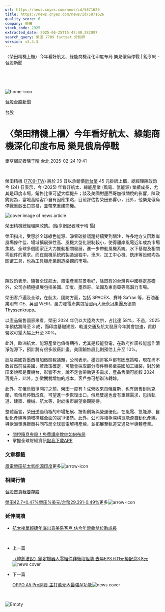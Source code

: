 ```yaml
---
url: https://news.cnyes.com/news/id/5871626
title: https://news.cnyes.com/news/id/5871626
quality_score: 6
company: 榮田
stock_code: 2025
extracted_date: 2025-06-25T15:47:40.282097
search_query: 榮田 7709 factset 分析師
version: v3.3.3
---
```


〈榮田精機上櫃〉今年看好航太、綠能商機深化印度布局 樂見俄烏停戰 | 鉅亨網 - 台股新聞

‌

‌

![home-icon](/assets/icons/breadCrumb/symbol-icon-home.svg)

[台股](/news/cat/tw_stock)[台股新聞](/news/cat/tw_stock_news)

台股

# 〈榮田精機上櫃〉今年看好航太、綠能商機深化印度布局 樂見俄烏停戰

鉅亨網記者陳于晴 台北 2025-02-24 19:41

‌

榮田精機 ([7709-TW](https://www.cnyes.com/twstock/7709)) 將於 25 日以承銷價[新台幣](https://invest.cnyes.com/forex/detail/usdtwd) 45 元掛牌上櫃，總經理陳政鈞今 (24) 日表示，今 (2025) 年看好航太、綠能產業 (風電、氫能源) 業績成長，尤其是印度市場，銷售比重可望大幅提升；談及美國對墨西哥加徵關稅的影響，陳政鈞認為，當地高階客戶自有因應策略，目前評估對榮田影響小，此外，他樂見俄烏停戰重啟出口貿易，並帶來重建商機。

![cover image of news article](/_next/image?url=https%3A%2F%2Fcimg.cnyes.cool%2Fprod%2Fnews%2F5871626%2Fl%2F4a3d7618eef0f452f8fb7f5a78c4959a.jpg&w=3840&q=75)

榮田精機總經理陳政鈞。(鉅亨網記者陳于晴 攝)

榮田指出，受惠於全球綠色能源、淨零碳排議題持續受到關注，許多地方又因離岸風場條件佳、場域擴展彈性高、風機大型化限制較小，使得離岸風電近年成為市場焦點，全球多個國家正大力推動相關發展，進一步帶動風機系統、水下基礎及相關零組件的需求。而在風機系統的製造過程中，車床、加工中心機、銑床等設備均為關鍵工具，也為工具機產業創造樂觀的市場。

‌

陳政鈞表示，隨著全球航太、風電產業前景看好，除既有的台灣與中國穩定基礎外，公司亦積極擴展包括美國、印度、墨西哥、法國及東南亞等高潛力市場。

榮田客戶遍及全球，在航太、國防方面，包括 SPACEX、賽峰 Safran 等，石油產業則有 GE、英國 WEIR，風力發電產業包括國內大廠永冠集團及德商 Thyssenkrupp。

以產品銷售國家來看，榮田 2024 年仍以大陸為大宗，占比達 58%，不過，2025 年預估將降至 3 成，而印度基礎建設、軌道交通及航太發展今年將會加速，貢獻營收可望大幅上升至 30%。

此外，歐洲航太、能源產業也值得期待，尤其是核能發電，在政府推廣核能當作清淨能源下，預計將有很多設廠計畫。美國銷售展比則預估上升至 10%。

談及美國對墨西哥加徵關稅議題，公司表示，墨西哥客戶都有因應策略，現在尚不敢貿然前往美國，若政策確定，可能會採取部分零件轉移至美國加工組裝，對於榮田來說都是賣機台，影響不大，說不定會帶動更多需求，產品售價可能較 2024 再提升，此外，加徵關稅增加的成本，客戶亦可想辦法轉嫁。

此外，在俄烏戰爭開打之前，榮田一度有 1 成營收來自俄羅斯，也有銷售到烏克蘭，若俄烏停戰成真，可望進一步恢復出口，俄烏雙邊也會有重建需求，包括軌道、建築、機械、航太等，對於後市展望樂觀期待。

整體而言，榮田透過積極的市場拓展、技術創新與營運優化，在風電、氫能源、自動化產線等領域構建全面的競爭優勢。此外，公司亦積極深耕氫能源自動化產線，與歐洲領導廠商共同布局全球氫電解槽產線，並拓展至軌道交通及半導體產業。

* [關稅降息夾殺！免費講座教你如何布局](https://www.rsc.com.tw/Cnyes_RSC/SeminarBooking2025InvestmentOutlook.aspx?utm_source=anue&utm_medium=usstocks_end)
* 掌握全球財經資訊[點我下載APP](http://www.cnyes.com/app/?utm_source=mweb&utm_medium=HamMenuBanner&utm_campaign=fixed&utm_content=entr)

### 文章標籤

[風電](https://news.cnyes.com/tag/風電 "風電")[榮田](https://news.cnyes.com/tag/榮田 "榮田")[航太](https://news.cnyes.com/tag/航太 "航太")[氫能源](https://news.cnyes.com/tag/氫能源 "氫能源")[印度](https://news.cnyes.com/tag/印度 "印度")更多![arrow-icon](/assets/icons/arrows/arrow-down.svg)

### 相關行情

[台股首頁](https://www.cnyes.com/twstock)[我要存股](https://supr.link/8OHaU)

[榮田42.7+0.47%](https://www.cnyes.com/twstock/7709)[榮田%](https://www.cnyes.com/twstock/7709)[美元/台幣29.391-0.49%](https://invest.cnyes.com/forex/detail/USDTWD)更多![arrow-icon](/assets/icons/arrows/arrow-down.svg)

### 延伸閱讀

* [航太接單報捷年底出貨美系客戶 估今年營收雙位數成長](/news/id/5871087)

‌

* 上一篇

  [〈緯創法說〉鎖定機器人零組件非後段組裝 去年EPS 6.11元擬配息3.8元](/news/id/5871819)![news cover](https://cimg.cnyes.cool/prod/news/5871819/m/5dd037c3be9c4138dbcf3266c1fcf17e.jpg)
* 下一篇

  [OPPO A5 Pro開賣 主打萬元內最強AI功能](/news/id/5871426)![news cover](https://cimg.cnyes.cool/prod/news/5871426/m/cc1bdd2abe4ba34177a0d30c1f6f7ff4.jpg)

‌

![Empty](/assets/icons/skeleton/empty-image.svg)

‌